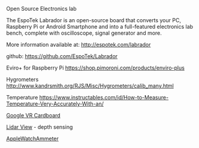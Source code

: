 Open Source Electronics lab

The EspoTek Labrador is an open-source board that converts your PC, Raspberry Pi or Android Smartphone and into a full-featured electronics lab bench, complete with oscilloscope, signal generator and more.

More information available at: http://espotek.com/labrador

github: https://github.com/EspoTek/Labrador

Eviro+ for Raspberry Pi 
https://shop.pimoroni.com/products/enviro-plus

Hygrometers
http://www.kandrsmith.org/RJS/Misc/Hygrometers/calib_many.html

Temperature
https://www.instructables.com/id/How-to-Measure-Temperature-Very-Accurately-With-an/


[Google VR Cardboard](https://github.com/googlevr/cardboard)

[Lidar View](https://github.com/Kitware/LidarView) - depth sensing

[AppleWatchAmmeter](https://github.com/jp3141/AppleWatchAmmeter)
